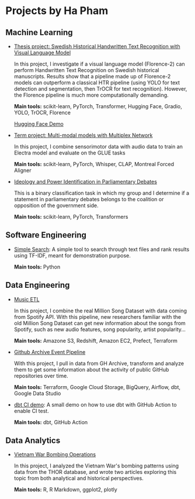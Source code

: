# Projects by Ha Pham


## Machine Learning

- [Thesis project: Swedish Historical Handwritten Text Recognition with Visual Language Model](https://github.com/hoanghapham/visual-language-models-htr)

    In this project, I investigate if a visual language model (Florence-2) can perform Handwritten Text Recognition on Swedish historical manuscripts. Results show that a pipeline made up of Florence-2 models can outperform a classical HTR pipeline (using YOLO for text detection and segmentation, then TrOCR for text recognition). However, the Florence pipeline is much more computationally demanding.

    **Main tools:** scikit-learn, PyTorch, Transformer, Hugging Face, Gradio, YOLO, TrOCR, Florence

    [Hugging Face Demo](https://huggingface.co/spaces/nazounoryuu/vlm-htr)

- [Term project: Multi-modal models with Multiplex Network](https://github.com/hoanghapham/rnd-multiplex?tab=readme-ov-file)

    In this project, I combine sensorimotor data with audio data to train an Electra model and evaluate on the GLUE tasks

    **Main tools:** scikit-learn, PyTorch, Whisper, CLAP, Montreal Forced Aligner

- [Ideology and Power Identification in Parliamentary Debates](https://github.com/hoanghapham/power-identification?tab=readme-ov-file)

    This is a binary classification task in which my group and I determine if a statement in parliamentary debates belongs to the coalition or opposition of the government side. 

    **Main tools:** scikit-learn, PyTorch, Transformers


## Software Engineering

- [Simple Search](https://github.com/hoanghapham/simple-search): A simple tool to search through text files and rank results using TF-IDF, meant for demonstration purpose.

    **Main tools:** Python


## Data Engineering
- [Music ETL](https://github.com/hoanghapham/music-etl)

    In this project, I combine the real Million Song Dataset with data coming from Spotify API. With this pipeline, new researchers familiar with the old Million Song Dataset can get new information about the songs from Spotify, such as new audio features, song popularity, artist popularity...

    **Main tools:** Amazone S3, Redshift, Amazon EC2, Prefect, Terraform

- [Github Archive Event Pipeline](https://github.com/hoanghapham/github-archive-pipeline/tree/master)

    With this project, I pull in data from GH Archive, transform and analyze them to get some information about the activity of public GitHub repositories over time.

    **Main tools:** Terraform, Google Cloud Storage, BigQuery, Airflow, dbt, Google Data Studio


- [dbt CI demo](https://github.com/hoanghapham/dbt_ci_demo/tree/demo): A small demo on how to use dbt with GitHub Action to enable CI test.

    **Main tools:** dbt, GitHub Action


## Data Analytics

- [Vietnam War Bombing Operations](https://github.com/hoanghapham/vietnam_war_bombing)

    In this project, I analyzed the Vietnam War's bombing patterns using data from the THOR database, and wrote two articles exploring this topic from both analytical and historical perspectives.

    **Main tools:** R, R Markdown, ggplot2, plotly
